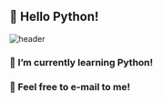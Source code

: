 ## 👋 Hello Python!

![header](https://capsule-render.vercel.app/api?type=wave&color=auto&height=300&section=header&text=Hello%20Python&fontSize=90)

### 🌱 I’m currently learning Python!
### 📧 Feel free to e-mail to me!
